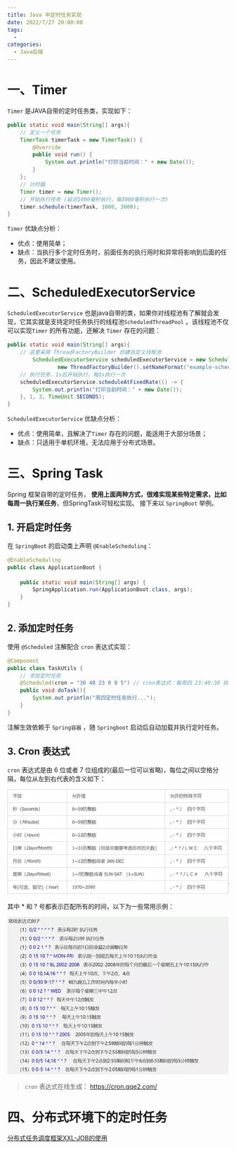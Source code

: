 ```yaml
---
title: Java 中定时任务实现
date: 2022/7/27 20:00:00
tags: 
  - 
categories: 
  - Java后端
---
```


# 一、Timer

`Timer` 是JAVA自带的定时任务类，实现如下： 

```java
public static void main(String[] args){
    // 定义一个任务
    TimerTask timerTask = new TimerTask() {
        @Override
        public void run() {
            System.out.println("打印当前时间：" + new Date());
        }
    };
    // 计时器
    Timer timer = new Timer();
    // 开始执行任务 (延迟1000毫秒执行，每3000毫秒执行一次)
    timer.schedule(timerTask, 1000, 3000);
}
```

`Timer` 优缺点分析：

- 优点：使用简单；
- 缺点：当执行多个定时任务时，前面任务的执行用时和异常将影响到后面的任务，因此不建议使用。



# 二、**ScheduledExecutorService**

`ScheduledExecutorService` 也是java自带的类，如果你对线程池有了解就会发现，它其实就是支持定时任务执行的线程池`ScheduledThreadPool` 。该线程池不仅可以实现`Timer` 的所有功能，还解决 `Timer` 存在的问题：

```java
public static void main(String[] args){
    // 这里采用 ThreadFactoryBuilder 创建自定义线程池
        ScheduledExecutorService scheduledExecutorService = new ScheduledThreadPoolExecutor(5,
                new ThreadFactoryBuilder().setNameFormat("example-schedule-pool-%d").setDaemon(true).build());
    // 执行任务，1s后开始执行，每3s执行一次
    scheduledExecutorService.scheduleAtFixedRate(() -> {
        System.out.println("打印当前时间：" + new Date());
    }, 1, 3, TimeUnit.SECONDS);  
}
```

`ScheduledExecutorService` 优缺点分析：

- 优点：使用简单，且解决了`Timer` 存在的问题，能适用于大部分场景；
- 缺点：只适用于单机环境，无法应用于分布式场景。



# 三、Spring Task

Spring 框架自带的定时任务， **使用上面两种方式，很难实现某些特定需求，比如每周一执行某任务**，但SpringTask可轻松实现。 接下来以 `SpringBoot` 举例。

## 1. 开启定时任务

 在 `SpringBoot` 的启动类上声明 `@EnableScheduling`：

```java
@EnableScheduling
public class ApplicationBoot {

    public static void main(String[] args) {
        SpringApplication.run(ApplicationBoot.class, args);
    }
}
```

## 2. 添加定时任务

使用 `@Scheduled` 注解配合 `cron` 表达式实现：

```java
@Component
public class TaskUtils {    
    // 添加定时任务    
    @Scheduled(cron = "30 40 23 0 0 5") // cron表达式：每周四 23:40:30 执行 
    public void doTask(){        
        System.out.println("周四定时任务执行...");    
    }
}
```

注解生效依赖于 `Spring容器` ，随 `Springboot` 启动后自动加载并执行定时任务。

## 3. Cron 表达式

 `cron` 表达式是由 6 位或者 7 位组成的(最后一位可以省略)，每位之间以空格分隔，每位从左到右代表的含义如下： 

 ![5bdc076e79dfa867ee79fae9743731e5.png](../blog-assets/Java中的定时任务实现/5bdc076e79dfa867ee79fae9743731e5.png) 

 其中 * 和 ? 号都表示匹配所有的时间，以下为一些常用示例：

 ![e941509e3f1ac07ebee74c70f368654f.png](../blog-assets/Java中的定时任务实现/e941509e3f1ac07ebee74c70f368654f.png) 

> `cron` 表达式在线生成： https://cron.qqe2.com/ 



# 四、分布式环境下的定时任务

[分布式任务调度框架XXL-JOB的使用](/2022/08/24/分布式任务调度框架XXL-JOB)